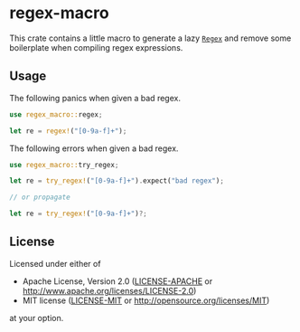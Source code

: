 # regex-macro

This crate contains a little macro to generate a lazy
[`Regex`](https://docs.rs/regex/latest/regex/struct.Regex.html) and remove some
boilerplate when compiling regex expressions.

## Usage

The following panics when given a bad regex.

```rust
use regex_macro::regex;

let re = regex!("[0-9a-f]+");
```

The following errors when given a bad regex.

```rust
use regex_macro::try_regex;

let re = try_regex!("[0-9a-f]+").expect("bad regex");

// or propagate

let re = try_regex!("[0-9a-f]+")?;
```

## License

Licensed under either of

- Apache License, Version 2.0 ([LICENSE-APACHE](LICENSE-APACHE) or
  http://www.apache.org/licenses/LICENSE-2.0)
- MIT license ([LICENSE-MIT](LICENSE-MIT) or http://opensource.org/licenses/MIT)

at your option.
